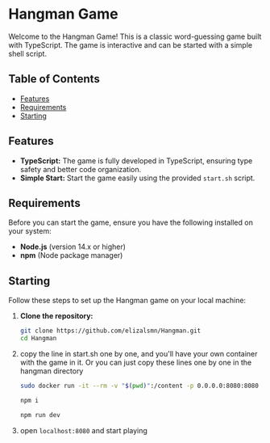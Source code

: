 # Hangman Game

Welcome to the Hangman Game! This is a classic word-guessing game built with TypeScript. The game is interactive and can be started with a simple shell script.

## Table of Contents

- [Features](#features)
- [Requirements](#requirements)
- [Starting](#starting)

## Features

- **TypeScript:** The game is fully developed in TypeScript, ensuring type safety and better code organization.
- **Simple Start:** Start the game easily using the provided `start.sh` script.

## Requirements

Before you can start the game, ensure you have the following installed on your system:

- **Node.js** (version 14.x or higher)
- **npm** (Node package manager)

## Starting

Follow these steps to set up the Hangman game on your local machine:

1. **Clone the repository:**

   ```bash
   git clone https://github.com/elizalsmn/Hangman.git
   cd Hangman
   ```
2. copy the line in start.sh one by one, and you'll have your own container with the game in it. Or you can just copy these lines one by one in the hangman directory
    ```bash
   sudo docker run -it --rm -v "$(pwd)":/content -p 0.0.0.0:8080:8080 node bash
   ```

   ```bash
   npm i
   ```

   ```bash
   npm run dev
   ```
4. open `localhost:8080` and start playing

  
